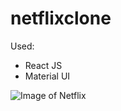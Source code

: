 # netflixclone

  Used:
  - React JS
  - Material UI
    

![Image of Netflix](https://cdn.discordapp.com/attachments/775807504851533826/909223847964864552/NetflixPage1.png)
